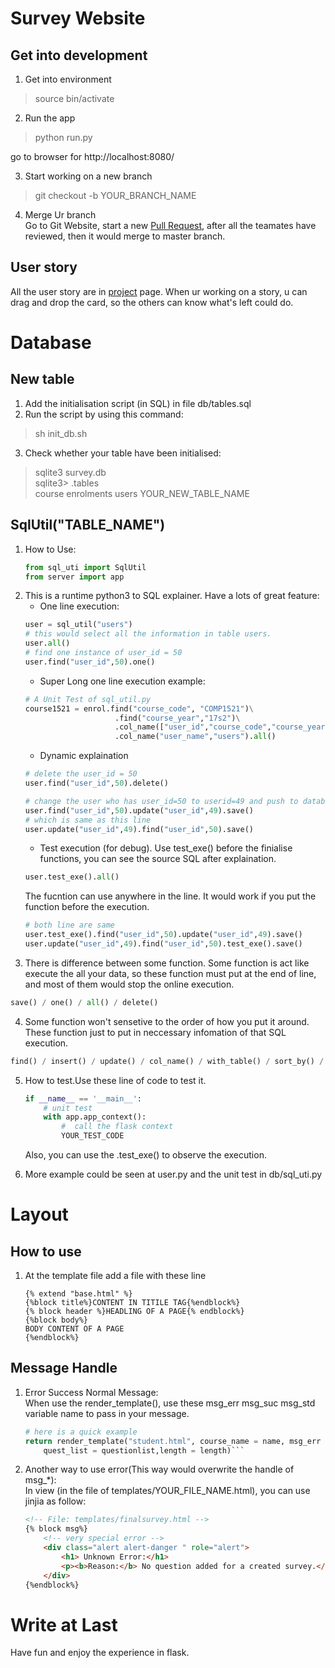 # Survey Website
## Get into development
1. Get into environment
>source bin/activate

2. Run the app
> python run.py

 go to browser for http://localhost:8080/

3. Start working on a new branch
> git checkout -b YOUR_BRANCH_NAME

4. Merge Ur branch <br>
Go to Git Website, start a new [Pull Request](https://github.com/cse1531S1/survey-system-f09a-nullterminator/pulls), after all the teamates have reviewed, then it would merge to master branch.

## User story
All the user story are in [project](https://github.com/cse1531S1/survey-system-f09a-nullterminator/projects/1) page. When ur working on a story, u can drag and drop the card, so the others can know what's left could do.

# Database
## New table
1. Add the initialisation script (in SQL) in file db/tables.sql
2. Run the script by using this command:
>sh init_db.sh
3. Check whether your table have been initialised:
>sqlite3 survey.db <br>
>sqlite3> .tables <br>
>course enrolments users YOUR_NEW_TABLE_NAME

## SqlUtil("TABLE_NAME")
1. How to Use:
    ```python
    from sql_uti import SqlUtil
    from server import app
    ```
2. This is a runtime python3 to SQL explainer. Have a lots of great feature:
    - One line execution:
    ```python
    user = sql_util("users")
    # this would select all the information in table users.
    user.all()
    # find one instance of user_id = 50
    user.find("user_id",50).one()
    ```
    - Super Long one line execution example:
    ```python
    # A Unit Test of sql_util.py
    course1521 = enrol.find("course_code", "COMP1521")\
                        .find("course_year","17s2")\
                        .col_name(["user_id","course_code","course_year"])\
                        .col_name("user_name","users").all()
    ```
    - Dynamic explaination
    ```python
    # delete the user_id = 50
    user.find("user_id",50).delete()

    # change the user who has user_id=50 to userid=49 and push to database
    user.find("user_id",50).update("user_id",49).save()
    # which is same as this line
    user.update("user_id",49).find("user_id",50).save()
    ```
    - Test execution (for debug). Use test_exe() before the finialise functions, you can see the source SQL after explaination.<br>
    ```python
    user.test_exe().all()
    ```
    The fucntion can use anywhere in the line. It would work if you put the function before the execution.
    ```python
    # both line are same
    user.test_exe().find("user_id",50).update("user_id",49).save()
    user.update("user_id",49).find("user_id",50).test_exe().save()
    ```    
3. There is difference between some function. Some function is act like execute the all your data, so these function must put at the end of line, and most of them would stop the online execution.
```python
save() / one() / all() / delete()
```
4. Some function won't sensetive to the order of how you put it around. These function just to put in neccessary infomation of that SQL execution.
```python
find() / insert() / update() / col_name() / with_table() / sort_by() / test_exe()
```
5. How to test.Use these line of code to test it.

    ```python
    if __name__ == '__main__':
        # unit test
        with app.app_context():
            #  call the flask context
            YOUR_TEST_CODE
    ```
    Also, you can use the .test_exe() to observe the execution.

6. More example could be seen at user.py and the unit test in db/sql_uti.py

# Layout
## How to use
1. At the template file add a file with these line
    ```
    {% extend "base.html" %}
    {%block title%}CONTENT IN TITILE TAG{%endblock%}
    {% block header %}HEADLING OF A PAGE{% endblock%}
    {%block body%}
    BODY CONTENT OF A PAGE
    {%endblock%}
    ```

## Message Handle
1. Error Success Normal Message:<br>
    When use the render_template(), use these msg_err msg_suc msg_std variable name to pass in your message.
    ```python
    # here is a quick example
    return render_template("student.html", course_name = name, msg_err = error,\
        quest_list = questionlist,length = length)```

2. Another way to use error(This way would overwrite the handle of msg_*):<br>
In view (in the file of templates/YOUR_FILE_NAME.html), you can use jinjia as follow:

    ```html
    <!-- File: templates/finalsurvey.html -->
    {% block msg%}
        <!-- very special error -->
        <div class="alert alert-danger " role="alert">
            <h1> Unknown Error:</h1>
            <p><b>Reason:</b> No question added for a created survey.</p>
        </div>
    {%endblock%}
    ```


# Write at Last
Have fun and enjoy the experience in flask.

